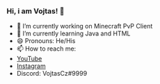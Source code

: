 ### Hi, i am Vojtas! 👋

- 🔭 I’m currently working on Minecraft PvP Client
- 🌱 I’m currently learning Java and HTML
- 😄 Pronouns: He/His
- 📫 How to reach me:
- [YouTube](https://www.youtube.com/channel/UC4hm29UzyBwPB6ws65Rre3g)
- [Instagram](https://www.instagram.com/the_vojtascz_/)
- Discord: VojtasCz#9999
